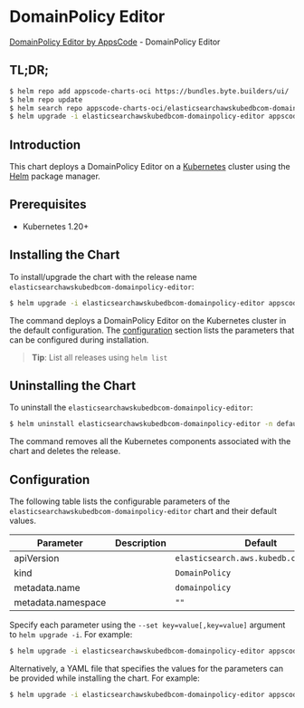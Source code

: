 # DomainPolicy Editor

[DomainPolicy Editor by AppsCode](https://appscode.com) - DomainPolicy Editor

## TL;DR;

```bash
$ helm repo add appscode-charts-oci https://bundles.byte.builders/ui/
$ helm repo update
$ helm search repo appscode-charts-oci/elasticsearchawskubedbcom-domainpolicy-editor --version=v0.12.0
$ helm upgrade -i elasticsearchawskubedbcom-domainpolicy-editor appscode-charts-oci/elasticsearchawskubedbcom-domainpolicy-editor -n default --create-namespace --version=v0.12.0
```

## Introduction

This chart deploys a DomainPolicy Editor on a [Kubernetes](http://kubernetes.io) cluster using the [Helm](https://helm.sh) package manager.

## Prerequisites

- Kubernetes 1.20+

## Installing the Chart

To install/upgrade the chart with the release name `elasticsearchawskubedbcom-domainpolicy-editor`:

```bash
$ helm upgrade -i elasticsearchawskubedbcom-domainpolicy-editor appscode-charts-oci/elasticsearchawskubedbcom-domainpolicy-editor -n default --create-namespace --version=v0.12.0
```

The command deploys a DomainPolicy Editor on the Kubernetes cluster in the default configuration. The [configuration](#configuration) section lists the parameters that can be configured during installation.

> **Tip**: List all releases using `helm list`

## Uninstalling the Chart

To uninstall the `elasticsearchawskubedbcom-domainpolicy-editor`:

```bash
$ helm uninstall elasticsearchawskubedbcom-domainpolicy-editor -n default
```

The command removes all the Kubernetes components associated with the chart and deletes the release.

## Configuration

The following table lists the configurable parameters of the `elasticsearchawskubedbcom-domainpolicy-editor` chart and their default values.

|     Parameter      | Description |                      Default                       |
|--------------------|-------------|----------------------------------------------------|
| apiVersion         |             | <code>elasticsearch.aws.kubedb.com/v1alpha1</code> |
| kind               |             | <code>DomainPolicy</code>                          |
| metadata.name      |             | <code>domainpolicy</code>                          |
| metadata.namespace |             | <code>""</code>                                    |


Specify each parameter using the `--set key=value[,key=value]` argument to `helm upgrade -i`. For example:

```bash
$ helm upgrade -i elasticsearchawskubedbcom-domainpolicy-editor appscode-charts-oci/elasticsearchawskubedbcom-domainpolicy-editor -n default --create-namespace --version=v0.12.0 --set apiVersion=elasticsearch.aws.kubedb.com/v1alpha1
```

Alternatively, a YAML file that specifies the values for the parameters can be provided while
installing the chart. For example:

```bash
$ helm upgrade -i elasticsearchawskubedbcom-domainpolicy-editor appscode-charts-oci/elasticsearchawskubedbcom-domainpolicy-editor -n default --create-namespace --version=v0.12.0 --values values.yaml
```
